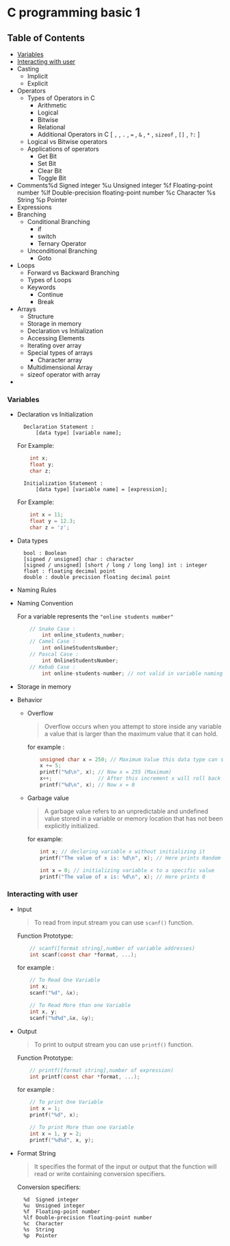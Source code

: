 # C programming basic 1

## Table of Contents

-   [Variables](#variables)
-   [Interacting with user](#interacting-with-user)
-   Casting
    -   Implicit
    -   Explicit
-   Operators
    -   Types of Operators in C
        -   Arithmetic
        -   Logical
        -   Bitwise
        -   Relational
        -   Additional Operators in C [ `,` , `.` , `=` , `&` , `*` , `sizeof` , `[]` , `?:` ]
    -   Logical vs Bitwise operators
    -   Applications of operators
        -   Get Bit
        -   Set Bit
        -   Clear Bit
        -   Toggle Bit
-   Comments%d	Signed integer
%u	Unsigned integer
%f	Floating-point number
%lf	Double-precision floating-point number
%c	Character
%s	String
%p	Pointer
-   Expressions
-   Branching
    -   Conditional Branching
        -   if
        -   switch
        -   Ternary Operator
    -   Unconditional Branching
        -   Goto
-   Loops
    -   Forward vs Backward Branching
    -   Types of Loops
    -   Keywords
        -   Continue
        -   Break
-   Arrays
    -   Structure
    -   Storage in memory
    -   Declaration vs Initialization
    -   Accessing Elements
    -   Iterating over array
    -   Special types of arrays
        -   Character array
    -   Multidimensional Array
    -   sizeof operator with array
-

### Variables

-   Declaration vs Initialization

          Declaration Statement :
              [data type] [variable name];

    For Example:

    ```C
        int x;
        float y;
        char z;
    ```

          Initialization Statement :
              [data type] [variable name] = [expression];

    For Example:

    ```C
        int x = 11;
        float y = 12.3;
        char z = 'z';
    ```

-   Data types

          bool : Boolean
          [signed / unsigned] char : character
          [signed / unsigned] [short / long / long long] int : integer
          float : floating decimal point
          double : double precision floating decimal point

-   Naming Rules
-   Naming Convention

    For a variable represents the `"online students number"`

    ```C
        // Snake Case :
            int online_students_number;
        // Camel Case :
            int onlineStudentsNumber;
        // Pascal Case :
            int OnlineStudentsNumber;
        // Kebab Case :
            int online-students-number; // not valid in variable naming rules in C
    ```

-   Storage in memory

-   Behavior

    -   Overflow

        > Overflow occurs when you attempt to store inside any variable a value that is larger than the maximum value that it can hold.

        for example :

        ```C
        	unsigned char x = 250; // Maximum Value this data type can store is 255
        	x += 5;
        	printf("%d\n", x); // Now x = 255 (Maximum)
        	x++;               // After this increment x will roll back to Minimum Value
        	printf("%d\n", x); // Now x = 0

        ```

    -   Garbage value

        > A garbage value refers to an unpredictable and undefined value stored in a variable or memory location that has not been explicitly initialized.

        for example:

        ```C
        	int x; // declaring variable x without initializing it
        	printf("The value of x is: %d\n", x); // Here prints Random Number
        ```

        ```C
        	int x = 0; // initializing variable x to a specific value
        	printf("The value of x is: %d\n", x); // Here prints 0
        ```

### Interacting with user

-   Input

	> To read from input stream you can use `scanf()` function.

	Function Prototype:

	```C
		// scanf([format string],number of variable addresses)
		int scanf(const char *format, ...);
	```

	for example :

	```C
		// To Read One Variable
		int x;
		scanf("%d", &x);

		// To Read More than one Variable
		int x, y;
		scanf("%d%d",&x, &y);
	```

-   Output

	> To print to output stream you can use `printf()` function.

	Function Prototype:

	```C
		// printf([format string],number of expression)
		int printf(const char *format, ...);
	```

	for example :

	```C
		// To print One Variable
		int x = 1;
		printf("%d", x);

		// To print More than one Variable
		int x = 1, y = 2;
		printf("%d%d", x, y);
	```
- Format String

	> It specifies the format of the input or output that the function will read or write containing conversion specifiers.

	Conversion specifiers:
	
		%d	Signed integer
		%u	Unsigned integer
		%f	Floating-point number
		%lf	Double-precision floating-point number
		%c	Character
		%s	String
		%p	Pointer